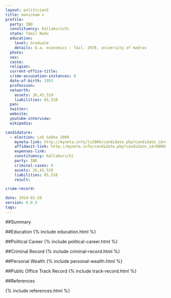 ```yaml
---
layout: politician2
title: manickam v
profile: 
  party: IND
  constituency: Kallakurichi
  state: Tamil Nadu
  education: 
    level: Graduate
    details: b.a. economics - fail. 1978, university of madras
  photo: 
  sex: 
  caste: 
  religion: 
  current-office-title: 
  crime-accusation-instances: 0
  date-of-birth: 1953
  profession: 
  networth: 
    assets: 26,43,519
    liabilities: 85,518
  pan: 
  twitter: 
  website: 
  youtube-interview: 
  wikipedia: 

candidature: 
  - election: Lok Sabha 2009
    myneta-link: http://myneta.info/ls2009/candidate.php?candidate_id=9000
    affidavit-link: http://myneta.info/candidate.php?candidate_id=9000&scan=original
    expenses-link: 
    constituency: Kallakurichi 
    party: IND
    criminal-cases: 0
    assets: 26,43,519
    liabilities: 85,518
    result:  

crime-record: 

date: 2014-01-28
version: 0.0.5
tags: 
---
```

##Summary


##Education
{% include education.html %}


##Political Career
{% include political-career.html %}


##Criminal Record
{% include criminal-record.html %}


##Personal Wealth
{% include personal-wealth.html %}


##Public Office Track Record
{% include track-record.html %}


##References


{% include references.html %}